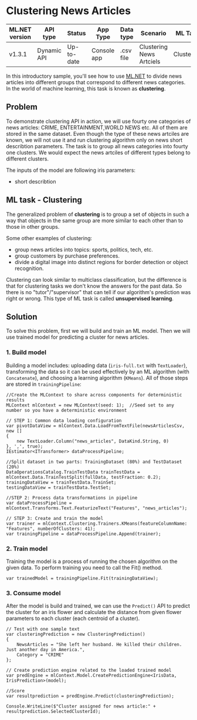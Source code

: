 # Clustering News Articles

| ML.NET version | API type          | Status                        | App Type    | Data type | Scenario            | ML Task                   | Algorithms                  |
|----------------|-------------------|-------------------------------|-------------|-----------|---------------------|---------------------------|-----------------------------|
| v1.3.1         | Dynamic API | Up-to-date | Console app | .csv file | Clustering News Artciels | Clustering | K-means++ |

In this introductory sample, you'll see how to use [ML.NET](https://www.microsoft.com/net/learn/apps/machine-learning-and-ai/ml-dotnet) to divide news articles into different groups that correspond to different news categories. In the world of machine learning, this task is known as **clustering**.

## Problem
To demonstrate clustering API in action, we will use fourty one categories of news articles: CRIME, ENTERTAINMENT,WORLD NEWS etc. All of them are stored in the same dataset. Even though the type of these news artciles are known, we will not use it and run clustering algorithm only on news short describtion parameters. The task is to group all news categories into fourty one clusters. We would expect the news artciles of different types belong to different clusters.

The inputs of the model are following iris parameters:
* short describtion

## ML task - Clustering
The generalized problem of **clustering** is to group a set of objects in such a way that objects in the same group are more similar to each other than to those in other groups.

Some other examples of clustering:
* group news articles into topics: sports, politics, tech, etc.
* group customers by purchase preferences.
* divide a digital image into distinct regions for border detection or object recognition.

Clustering can look similar to multiclass classification, but the difference is that for clustering tasks we don't know the answers for the past data. So there is no "tutor"/"supervisor" that can tell if our algorithm's prediction was right or wrong. This type of ML task is called **unsupervised learning**.

## Solution
To solve this problem, first we will build and train an ML model. Then we will use trained model for predicting a cluster for news articles.

### 1. Build model

Building a model includes: uploading data (`iris-full.txt` with `TextLoader`), transforming the data so it can be used effectively by an ML algorithm (with `Concatenate`), and choosing a learning algorithm (`KMeans`). All of those steps are stored in `trainingPipeline`:
```CSharp
//Create the MLContext to share across components for deterministic results
MLContext mlContext = new MLContext(seed: 1);  //Seed set to any number so you have a deterministic environment

// STEP 1: Common data loading configuration
var pivotDataView = mlContext.Data.LoadFromTextFile(newsArticlesCsv, new []
{
    new TextLoader.Column("news_articles", DataKind.String, 0)
}, ',', true);
IEstimator<ITransformer> dataProcessPipeline;
                                                
//Split dataset in two parts: TrainingDataset (80%) and TestDataset (20%)
DataOperationsCatalog.TrainTestData trainTestData = mlContext.Data.TrainTestSplit(fullData, testFraction: 0.2);
trainingDataView = trainTestData.TrainSet;
testingDataView = trainTestData.TestSet;

//STEP 2: Process data transformations in pipeline
var dataProcessPipeline = mlContext.Transforms.Text.FeaturizeText("Features", "news_articles");

// STEP 3: Create and train the model     
var trainer = mlContext.Clustering.Trainers.KMeans(featureColumnName: "Features", numberOfClusters: 41);
var trainingPipeline = dataProcessPipeline.Append(trainer);
```
### 2. Train model
Training the model is a process of running the chosen algorithm on the given data. To perform training you need to call the Fit() method.
```CSharp
var trainedModel = trainingPipeline.Fit(trainingDataView);
```
### 3. Consume model
After the model is build and trained, we can use the `Predict()` API to predict the cluster for an iris flower and calculate the distance from given flower parameters to each cluster (each centroid of a cluster).

```CSharp
// Test with one sample text 
var clusteringPrediction = new ClusteringPrediction()
{
    NewsArticles = "She left her husband. He killed their children. Just another day in America.",
    Category = "CRIME"
};

// Create prediction engine related to the loaded trained model
var predEngine = mlContext.Model.CreatePredictionEngine<IrisData, IrisPrediction>(model);

//Score
var resultprediction = predEngine.Predict(clusteringPrediction);

Console.WriteLine($"Cluster assigned for news article:" + resultprediction.SelectedClusterId);
```
